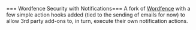 === Wordfence Security with Notifications===
A fork of [Wordfence](https://github.com/wp-plugins/wordfence) with a few simple action hooks added (tied to the sending of emails for now) to allow 3rd party add-ons to, in turn, execute their own notification actions. 
